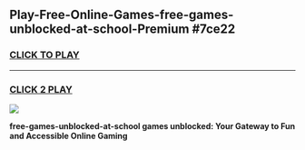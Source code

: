 
## Play-Free-Online-Games-free-games-unblocked-at-school-Premium #7ce22
<h3>
<a href="https://premium.freeplayer.one?title=free-games-unblocked-at-school&ref=8M">CLICK TO PLAY</a></h3>
<hr>

<h3>
<a href="https://premium.freeplayer.one?title=free-games-unblocked-at-school&ref=8M">CLICK 2 PLAY</a>
  
</h3>

<a href="https://premium.freeplayer.one?title=free-games-unblocked-at-school&ref=8M"><img src="https://clearcache.store/games.png"></a>


**free-games-unblocked-at-school games unblocked: Your Gateway to Fun and Accessible Online Gaming**
